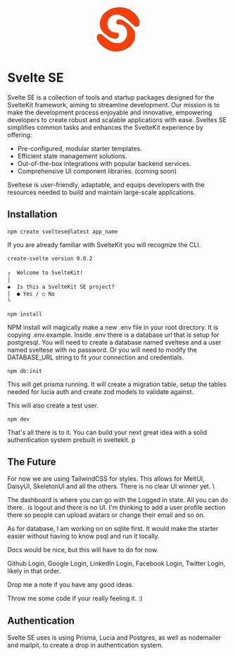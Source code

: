 <p align="center" width="100%">
    <img width="20%" src="./profile/logo.svg"> 
</p>

# Svelte SE

Svelte SE is a collection of tools and startup packages designed for the SvelteKit framework, aiming to streamline development. Our mission is to make the development process enjoyable and innovative, empowering developers to create robust and scalable applications with ease. Sveltes SE simplifies common tasks and enhances the SvelteKit experience by offering:

- Pre-configured, modular starter templates.
- Efficient state management solutions.
- Out-of-the-box integrations with popular backend services.
- Comprehensive UI component libraries. (coming soon)

Sveltese is user-friendly, adaptable, and equips developers with the resources needed to build and maintain large-scale applications.

## Installation

```
npm create sveltese@latest app_name
```
If you are already familiar with SvelteKit you will recognize the CLI.

```
create-svelte version 0.0.2

┌  Welcome to SvelteKit!
│
◆  Is this a SvelteKit SE project?
│  ● Yes / ○ No
└
```

```
npm install
```

NPM install will magically make a new .env file in your root directory.  It is copying .env.example.  Inside .env there is a database url that is setup for postgresql.  You will need to create a database named sveltese and a user named sveltese with no password.  Or you will need to modify the DATABASE_URL string to fit your connection and credentials.

```
npm db:init
```
This will get prisma running.  It will create a migration table, setup the tables needed for lucia auth and create zod models to validate against.

This will also create a test user.

```
npm dev
```

That's all there is to it.  You can build your next great idea with a solid authentication system prebuilt in sveltekit.  p



## The Future

For now we are using TailwindCSS for styles.  This allows for MeltUI, DaisyUI, SkeletonUI and all the others.  There is no clear UI winner yet. \

The dashboard is where you can go with the Logged in state.  All you can do there.. is logout and there is no UI.  I'm thinking to add a user profile section there so people can upload avatars or change their email and so on.  

As for database, I am working on on sqlite first.  It would make the starter easier without having to know psql and run it locally.

Docs would be nice, but this will have to do for now.  

Github Login, Google Login, LinkedIn Login, Facebook Login, Twitter Login, likely in that order.   

Drop me a note if you have any good ideas. 

Throw me some code if your really feeling it.  :)




## Authentication

Svelte SE uses is using Prisma, Lucia and Postgres, as well as nodemailer and mailpit, to create a drop in authentication system.

